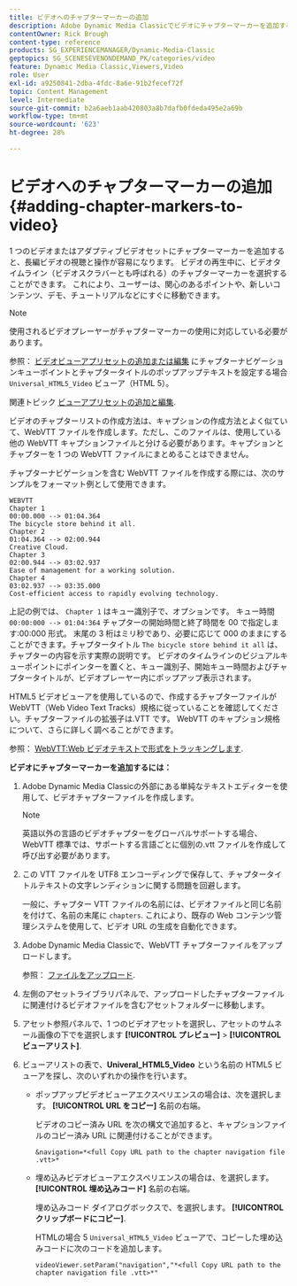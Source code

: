 ```yaml
---
title: ビデオへのチャプターマーカーの追加
description: Adobe Dynamic Media Classicでビデオにチャプターマーカーを追加する方法を説明します。
contentOwner: Rick Brough
content-type: reference
products: SG_EXPERIENCEMANAGER/Dynamic-Media-Classic
geptopics: SG_SCENESEVENONDEMAND_PK/categories/video
feature: Dynamic Media Classic,Viewers,Video
role: User
exl-id: a9250841-2dba-4fdc-8a6e-91b2fecef72f
topic: Content Management
level: Intermediate
source-git-commit: b2a6aeb1aab420803a8b7dafb0fdeda495e2a69b
workflow-type: tm+mt
source-wordcount: '623'
ht-degree: 28%

---
```


# ビデオへのチャプターマーカーの追加 {#adding-chapter-markers-to-video}

1 つのビデオまたはアダプティブビデオセットにチャプターマーカーを追加すると、長編ビデオの視聴と操作が容易になります。 ビデオの再生中に、ビデオタイムライン（ビデオスクラバーとも呼ばれる）のチャプターマーカーを選択することができます。 これにより、ユーザーは、関心のあるポイントや、新しいコンテンツ、デモ、チュートリアルなどにすぐに移動できます。

>[!NOTE]
>
>使用されるビデオプレーヤーがチャプターマーカーの使用に対応している必要があります。

参照： [ビデオビューアプリセットの追加または編集](previewing-videos-video-viewer.md#adding_or_editing_a_video_viewer_preset) にチャプターナビゲーションキューポイントとチャプタータイトルのポップアップテキストを設定する場合 `Universal_HTML5_Video` ビューア（HTML 5）。

関連トピック [ビューアプリセットの追加と編集](application-setup.md#adding_and_editing_viewer_presets).

ビデオのチャプターリストの作成方法は、キャプションの作成方法とよく似ていて、WebVTT ファイルを作成します。ただし、このファイルは、使用している他の WebVTT キャプションファイルと分ける必要があります。キャプションとチャプターを 1 つの WebVTT ファイルにまとめることはできません。

チャプターナビゲーションを含む WebVTT ファイルを作成する際には、次のサンプルをフォーマット例として使用できます。

```as3
WEBVTT 
Chapter 1 
00:00.000 --> 01:04.364 
The bicycle store behind it all. 
Chapter 2 
01:04.364 --> 02:00.944 
Creative Cloud. 
Chapter 3 
02:00.944 --> 03:02.937 
Ease of management for a working solution. 
Chapter 4 
03:02.937 --> 03:35.000 
Cost-efficient access to rapidly evolving technology.
```

上記の例では、 `Chapter 1` はキュー識別子で、オプションです。 キュー時間 `00:00:000 --> 01:04:364` チャプターの開始時間と終了時間を 00 で指定します:00:000 形式。 末尾の 3 桁はミリ秒であり、必要に応じて 000 のままにすることができます。チャプタータイトル `The bicycle store behind it all` は、チャプターの内容を示す実際の説明です。 ビデオのタイムラインのビジュアルキューポイントにポインターを置くと、キュー識別子、開始キュー時間およびチャプタータイトルが、ビデオプレーヤー内にポップアップ表示されます。

HTML5 ビデオビューアを使用しているので、作成するチャプターファイルが WebVTT（Web Video Text Tracks）規格に従っていることを確認してください。チャプターファイルの拡張子は.VTT です。 WebVTT のキャプション規格について、さらに詳しく調べることができます。

参照： [WebVTT:Web ビデオテキストで形式をトラッキングします](https://w3c.github.io/webvtt/).

**ビデオにチャプターマーカーを追加するには：**

1. Adobe Dynamic Media Classicの外部にある単純なテキストエディターを使用して、ビデオチャプターファイルを作成します。

   >[!NOTE]
   >
   >英語以外の言語のビデオチャプターをグローバルサポートする場合、WebVTT 標準では、サポートする言語ごとに個別の.vtt ファイルを作成して呼び出す必要があります。

1. この VTT ファイルを UTF8 エンコーディングで保存して、チャプタータイトルテキストの文字レンディションに関する問題を回避します。

   一般に、チャプター VTT ファイルの名前には、ビデオファイルと同じ名前を付けて、名前の末尾に `chapters`. これにより、既存の Web コンテンツ管理システムを使用して、ビデオ URL の生成を自動化できます。

1. Adobe Dynamic Media Classicで、WebVTT チャプターファイルをアップロードします。

   参照： [ファイルをアップロード](uploading-files.md#uploading_files).

1. 左側のアセットライブラリパネルで、アップロードしたチャプターファイルに関連付けるビデオファイルを含むアセットフォルダーに移動します。
1. アセット参照パネルで、1 つのビデオアセットを選択し、アセットのサムネール画像の下でを選択します **[!UICONTROL プレビュー]** > **[!UICONTROL ビューアリスト]**.
1. ビューアリストの表で、**Univeral_HTML5_Video** という名前の HTML5 ビューアを探し、次のいずれかの操作を行います。

   * ポップアップビデオビューアエクスペリエンスの場合は、次を選択します。 **[!UICONTROL URL をコピー]** 名前の右端。

     ビデオのコピー済み URL を次の構文で追加すると、キャプションファイルのコピー済み URL に関連付けることができます。

     `&navigation=*<full Copy URL path to the chapter navigation file .vtt>*`

   * 埋め込みビデオビューアエクスペリエンスの場合は、を選択します。 **[!UICONTROL 埋め込みコード]** 名前の右端。

     埋め込みコード ダイアログボックスで、を選択します。 **[!UICONTROL クリップボードにコピー]**.

     HTMLの場合 5 `Universal_HTML5_Video` ビューアで、コピーした埋め込みコードに次のコードを追加します。

     `videoViewer.setParam("navigation","*<full Copy URL path to the chapter navigation file .vtt>*"`
